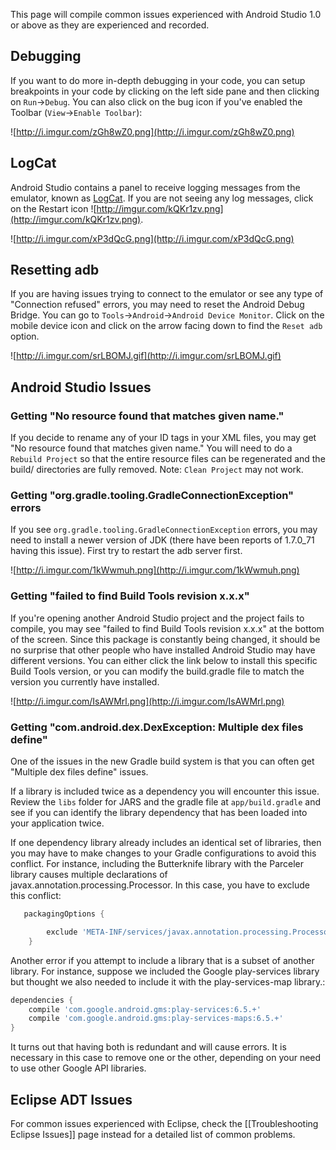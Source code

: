 This page will compile common issues experienced with Android Studio 1.0 or above as they are experienced and recorded. 

## Debugging

If you want to do more in-depth debugging in your code, you can setup breakpoints in your code by clicking on the left side pane and then clicking on `Run`->`Debug`.    You can also click on the bug icon if you've enabled the Toolbar (`View`->`Enable Toolbar`):

![http://i.imgur.com/zGh8wZ0.png](http://i.imgur.com/zGh8wZ0.png)

## LogCat

Android Studio contains a panel to receive logging messages from the emulator, known as [LogCat](http://developer.android.com/tools/help/logcat.html). If you are not seeing any log messages, click on the Restart icon ![http://imgur.com/kQKr1zv.png](http://imgur.com/kQKr1zv.png).  

![http://i.imgur.com/xP3dQcG.png](http://i.imgur.com/xP3dQcG.png)

## Resetting adb

If you are having issues trying to connect to the emulator or see any type of "Connection refused" errors, you may need to reset the Android Debug Bridge.  You can go to `Tools`->`Android`->`Android Device Monitor`.  Click on the mobile device icon and click on the arrow facing down to find the `Reset adb` option.

![http://i.imgur.com/srLBOMJ.gif](http://i.imgur.com/srLBOMJ.gif)

## Android Studio Issues

### Getting "No resource found that matches given name."

If you decide to rename any of your ID tags in your XML files, you may get "No resource found that matches given name." You will need to do a `Rebuild Project` so that the entire resource files can be regenerated and the build/ directories are fully removed.  Note: `Clean Project` may not work.

### Getting "org.gradle.tooling.GradleConnectionException" errors

If you see `org.gradle.tooling.GradleConnectionException` errors, you may need to install a newer version of JDK (there have been reports of 1.7.0_71 having this issue).  First try to restart the adb server first.

![http://i.imgur.com/1kWwmuh.png](http://i.imgur.com/1kWwmuh.png)

### Getting "failed to find Build Tools revision x.x.x"

If you're opening another Android Studio project and the project fails to compile, you may see "failed to find Build Tools revision x.x.x" at the bottom of the screen.  Since this package is constantly being changed, it should be no surprise that other people who have installed Android Studio may have different versions. You can either click the link below to install this specific Build Tools version, or you can modify the build.gradle file to match the version you currently have installed.

![http://i.imgur.com/IsAWMrl.png](http://i.imgur.com/IsAWMrl.png)

### Getting "com.android.dex.DexException: Multiple dex files define" 

One of the issues in the new Gradle build system is that you can often get "Multiple dex files define" issues.  

If a library is included twice as a dependency you will encounter this issue. Review the `libs` folder for JARS and the gradle file at `app/build.gradle` and see if you can identify the library dependency that has been loaded into your application twice.

If one dependency library already includes an identical set of libraries, then you may have to make changes to your Gradle configurations to avoid this conflict.  For instance, including the Butterknife library with the Parceler library causes multiple declarations of javax.annotation.processing.Processor.  In this case, you have to exclude this conflict:

```gradle
   packagingOptions {

        exclude 'META-INF/services/javax.annotation.processing.Processor'  // butterknife
    }
```

Another error if you attempt to include a library that is a subset of another library.  For instance, suppose we included the Google play-services library but thought we also needed to include it with the play-services-map library.:

```gradle
dependencies {
    compile 'com.google.android.gms:play-services:6.5.+'
    compile 'com.google.android.gms:play-services-maps:6.5.+'
}
```

It turns out that having both is redundant and will cause errors.  It is necessary in this case to remove one or the other, depending on your need to use other Google API libraries.

## Eclipse ADT Issues

For common issues experienced with Eclipse, check the [[Troubleshooting Eclipse Issues]] page instead for a detailed list of common problems.